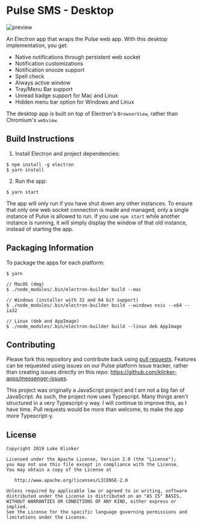 # Pulse SMS - Desktop

![preview](artwork/preview.png)

An Electron app that wraps the Pulse web app. With this desktop implementation, you get:

* Native notifications through persistent web socket
* Notification customizations
* Notification snooze support
* Spell check
* Always active window
* Tray/Menu Bar support
* Unread badge support for Mac and Linux
* Hidden menu bar option for Windows and Linux

The desktop app is built on top of Electron's `BrowserView`, rather than Chromium's `webview`.

## Build Instructions

1. Install Electron and project dependencies:

```
$ npm install -g electron
$ yarn install
```

2. Run the app:

```
$ yarn start
```

The app will only run if you have shut down any other instances. To ensure that only one web socket connection is made and managed, only a single instance of Pulse is allowed to run. If you use `npm start` while another instance is running, it will simply display the window of that old instance, instead of starting the app.

## Packaging Information

To package the apps for each platform:

```
$ yarn

// MacOS (dmg)
$ ./node_modules/.bin/electron-builder build --mac

// Windows (installer with 32 and 64 bit support)
$ ./node_modules/.bin/electron-builder build --windows nsis --x64 --ia32

// Linux (deb and AppImage)
$ ./node_modules/.bin/electron-builder build --linux deb AppImage
```

## Contributing

Please fork this repository and contribute back using [pull requests](https://github.com/klinker-apps/messenger-desktop/pulls). Features can be requested using issues on our Pulse platform issue tracker, rather than creating issues directly on this repo: https://github.com/klinker-apps/messenger-issues.

This project was originally a JavaScript project and I am not a big fan of JavaScript. As such, the project now uses Typescript. Many things aren't structured in a very Typescript-y way. I will continue to improve this, as I have time. Pull requests would be more than welcome, to make the app more Typescript-y.

## License

    Copyright 2019 Luke Klinker

    Licensed under the Apache License, Version 2.0 (the "License");
    you may not use this file except in compliance with the License.
    You may obtain a copy of the License at

       http://www.apache.org/licenses/LICENSE-2.0

    Unless required by applicable law or agreed to in writing, software
    distributed under the License is distributed on an "AS IS" BASIS,
    WITHOUT WARRANTIES OR CONDITIONS OF ANY KIND, either express or implied.
    See the License for the specific language governing permissions and
    limitations under the License.
